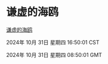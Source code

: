 # 谦虚的海鸥
[谦虚的海鸥](http://219.139.197.74:56308/qxdho/course/base/hotlink/index.php)

2024年 10月 31日 星期四 16:50:01 CST

2024年 10月 31日 星期四 08:50:01 GMT
